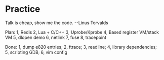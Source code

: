 Practice
========
Talk is cheap, show me the code. --Linus Torvalds

Plan:
    1, Redis
    2, Lua + C/C++
    3, Uprobe/Kprobe
    4, Based register VM/stack VM
    5, dlopen demo
    6, netlink
    7, fuse
    8, tracepoint

Done:
    1, dump e820 entries;
    2, ftrace;
    3, readline;
    4, library dependencies;
    5, scripting GDB;
    6, vim config
